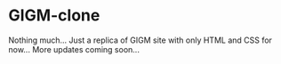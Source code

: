 # GIGM-clone
Nothing much... Just a replica of GIGM site with only HTML and CSS for now... More updates coming soon...
